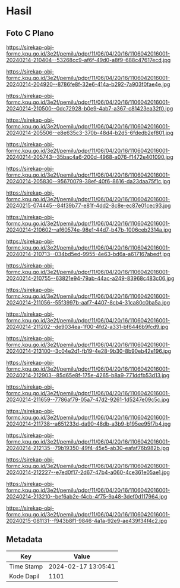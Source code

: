 # Hasil

## Foto C Plano

https://sirekap-obj-formc.kpu.go.id/3e2f/pemilu/pdpr/11/06/04/20/16/1106042016001-20240214-210404--53268cc9-af6f-49d0-a8f9-688c47617ecd.jpg

https://sirekap-obj-formc.kpu.go.id/3e2f/pemilu/pdpr/11/06/04/20/16/1106042016001-20240214-204920--8786fe8f-32e6-414a-b292-7a903f0fae4e.jpg

https://sirekap-obj-formc.kpu.go.id/3e2f/pemilu/pdpr/11/06/04/20/16/1106042016001-20240214-210500--0dc72928-b0e9-4ab7-a367-c81423ea32f0.jpg

https://sirekap-obj-formc.kpu.go.id/3e2f/pemilu/pdpr/11/06/04/20/16/1106042016001-20240214-205506--e8e635c3-370b-48d4-b2d5-6fdedb2ef801.jpg

https://sirekap-obj-formc.kpu.go.id/3e2f/pemilu/pdpr/11/06/04/20/16/1106042016001-20240214-205743--35bac4a6-200d-4968-a076-f1472e401090.jpg

https://sirekap-obj-formc.kpu.go.id/3e2f/pemilu/pdpr/11/06/04/20/16/1106042016001-20240214-205830--95670079-38ef-40f6-8616-da23daa75f1c.jpg

https://sirekap-obj-formc.kpu.go.id/3e2f/pemilu/pdpr/11/06/04/20/16/1106042016001-20240215-074445--84f39b77-e81f-4dd2-8c8e-ec87e01cec93.jpg

https://sirekap-obj-formc.kpu.go.id/3e2f/pemilu/pdpr/11/06/04/20/16/1106042016001-20240214-210602--af60574e-98e1-44d7-b47b-1006ceb2314a.jpg

https://sirekap-obj-formc.kpu.go.id/3e2f/pemilu/pdpr/11/06/04/20/16/1106042016001-20240214-210713--034bd5ed-9955-4e63-bd6a-a617167abedf.jpg

https://sirekap-obj-formc.kpu.go.id/3e2f/pemilu/pdpr/11/06/04/20/16/1106042016001-20240214-210755--63821e94-79ab-44ac-a249-83968c483c06.jpg

https://sirekap-obj-formc.kpu.go.id/3e2f/pemilu/pdpr/11/06/04/20/16/1106042016001-20240214-211056--55f3997b-aaf7-4407-8cb4-31ca80c0ba5a.jpg

https://sirekap-obj-formc.kpu.go.id/3e2f/pemilu/pdpr/11/06/04/20/16/1106042016001-20240214-211202--de9034ea-1f00-4fd2-a331-bf6446b9fcd9.jpg

https://sirekap-obj-formc.kpu.go.id/3e2f/pemilu/pdpr/11/06/04/20/16/1106042016001-20240214-213100--3c04e2d1-fb19-4e28-9b30-8b90eb42e196.jpg

https://sirekap-obj-formc.kpu.go.id/3e2f/pemilu/pdpr/11/06/04/20/16/1106042016001-20240214-212903--85d65e8f-175e-4265-b8a9-771ddfb53d13.jpg

https://sirekap-obj-formc.kpu.go.id/3e2f/pemilu/pdpr/11/06/04/20/16/1106042016001-20240214-211659--7786af79-05a7-47d2-9261-1d5247e09c5c.jpg

https://sirekap-obj-formc.kpu.go.id/3e2f/pemilu/pdpr/11/06/04/20/16/1106042016001-20240214-211738--a651233d-da90-48db-a3b9-b195ee95f7b4.jpg

https://sirekap-obj-formc.kpu.go.id/3e2f/pemilu/pdpr/11/06/04/20/16/1106042016001-20240214-212135--79b19350-49f4-45e5-ab30-eafaf76b982b.jpg

https://sirekap-obj-formc.kpu.go.id/3e2f/pemilu/pdpr/11/06/04/20/16/1106042016001-20240214-212227--e7ed0f17-2d67-47b4-a060-4ce361e05ae1.jpg

https://sirekap-obj-formc.kpu.go.id/3e2f/pemilu/pdpr/11/06/04/20/16/1106042016001-20240214-213210--bef6ab2e-f4cb-4f75-9a48-3def0d117964.jpg

https://sirekap-obj-formc.kpu.go.id/3e2f/pemilu/pdpr/11/06/04/20/16/1106042016001-20240215-081131--f943b8f1-9846-4a1a-92e9-ae439f34f4c2.jpg


## Metadata

| Key        | Value               |
| ---------- | ------------------- |
| Time Stamp | 2024-02-17 13:05:41 |
| Kode Dapil | 1101                |



